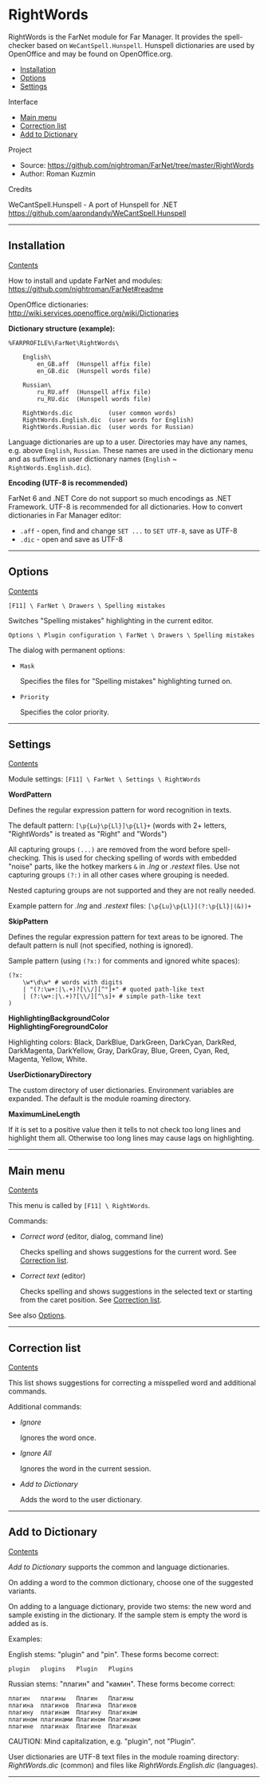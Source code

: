 ﻿[Contents]: #rightwords

# RightWords

RightWords is the FarNet module for Far Manager. It provides the spell-checker
based on `WeCantSpell.Hunspell`. Hunspell dictionaries are used by OpenOffice
and may be found on OpenOffice.org.

* [Installation](#installation)
* [Options](#options)
* [Settings](#settings)

Interface

* [Main menu](#main-menu)
* [Correction list](#correction-list)
* [Add to Dictionary](#add-to-dictionary)

Project

* Source: <https://github.com/nightroman/FarNet/tree/master/RightWords>
* Author: Roman Kuzmin

Credits

WeCantSpell.Hunspell - A port of Hunspell for .NET
<https://github.com/aarondandy/WeCantSpell.Hunspell>

*********************************************************************
## Installation

[Contents]

How to install and update FarNet and modules:
<https://github.com/nightroman/FarNet#readme>

OpenOffice dictionaries:
<http://wiki.services.openoffice.org/wiki/Dictionaries>

**Dictionary structure (example):**

    %FARPROFILE%\FarNet\RightWords\

        English\
            en_GB.aff  (Hunspell affix file)
            en_GB.dic  (Hunspell words file)

        Russian\
            ru_RU.aff  (Hunspell affix file)
            ru_RU.dic  (Hunspell words file)

        RightWords.dic          (user common words)
        RightWords.English.dic  (user words for English)
        RightWords.Russian.dic  (user words for Russian)

Language dictionaries are up to a user. Directories may have any names, e.g.
above `English`, `Russian`. These names are used in the dictionary menu and
as suffixes in user dictionary names (`English` ~ `RightWords.English.dic`).

**Encoding (UTF-8 is recommended)**

FarNet 6 and .NET Core do not support so much encodings as .NET Framework.
UTF-8 is recommended for all dictionaries. How to convert dictionaries in
Far Manager editor:

- `.aff` - open, find and change `SET ...` to `SET UTF-8`, save as UTF-8
- `.dic` - open and save as UTF-8

*********************************************************************
## Options

[Contents]

`[F11] \ FarNet \ Drawers \ Spelling mistakes`

Switches "Spelling mistakes" highlighting in the current editor.

`Options \ Plugin configuration \ FarNet \ Drawers \ Spelling mistakes`

The dialog with permanent options:

- `Mask`

    Specifies the files for "Spelling mistakes" highlighting turned on.

- `Priority`

    Specifies the color priority.

*********************************************************************
## Settings

[Contents]

Module settings: `[F11] \ FarNet \ Settings \ RightWords`

**WordPattern**

Defines the regular expression pattern for word recognition in texts.

The default pattern: `[\p{Lu}\p{Ll}]\p{Ll}+` (words with 2+ letters,
"RightWords" is treated as "Right" and "Words")

All capturing groups `(...)` are removed from the word before spell-checking.
This is used for checking spelling of words with embedded "noise" parts, like
the hotkey markers `&` in *.lng* or *.restext* files. Use not capturing groups
`(?:)` in all other cases where grouping is needed.

Nested capturing groups are not supported and they are not really needed.

Example pattern for *.lng* and *.restext* files:
`[\p{Lu}\p{Ll}](?:\p{Ll}|(&))+`

**SkipPattern**

Defines the regular expression pattern for text areas to be ignored. The
default pattern is null (not specified, nothing is ignored).

Sample pattern (using `(?x:)` for comments and ignored white spaces):

    (?x:
        \w*\d\w* # words with digits
        | "(?:\w+:|\.+)?[\\/][^"]+" # quoted path-like text
        | (?:\w+:|\.+)?[\\/][^\s]+ # simple path-like text
    )

**HighlightingBackgroundColor**\
**HighlightingForegroundColor**

Highlighting colors: Black, DarkBlue, DarkGreen, DarkCyan, DarkRed,
DarkMagenta, DarkYellow, Gray, DarkGray, Blue, Green, Cyan, Red, Magenta,
Yellow, White.

**UserDictionaryDirectory**

The custom directory of user dictionaries. Environment variables are expanded.
The default is the module roaming directory.

**MaximumLineLength**

If it is set to a positive value then it tells to not check too long lines and
highlight them all. Otherwise too long lines may cause lags on highlighting.

*********************************************************************
## Main menu

[Contents]

This menu is called by `[F11] \ RightWords`.

Commands:

- *Correct word* (editor, dialog, command line)

    Checks spelling and shows suggestions for the current word.
    See [Correction list](#correction-list).

- *Correct text* (editor)

    Checks spelling and shows suggestions in the selected text or starting from the caret position.
    See [Correction list](#correction-list).

See also [Options](#options).

*********************************************************************
## Correction list

[Contents]

This list shows suggestions for correcting a misspelled word and additional commands.

Additional commands:

- *Ignore*

    Ignores the word once.

- *Ignore All*

    Ignores the word in the current session.

- *Add to Dictionary*

    Adds the word to the user dictionary.

*********************************************************************
## Add to Dictionary

[Contents]

*Add to Dictionary* supports the common and language dictionaries.

On adding a word to the common dictionary, choose one of the suggested variants.

On adding to a language dictionary, provide two stems: the new word and sample
existing in the dictionary. If the sample stem is empty the word is added as is.

Examples:

English stems: "plugin" and "pin".
These forms become correct:

    plugin   plugins   Plugin   Plugins

Russian stems: "плагин" and "камин".
These forms become correct:

    плагин   плагины   Плагин   Плагины
    плагина  плагинов  Плагина  Плагинов
    плагину  плагинам  Плагину  Плагинам
    плагином плагинами Плагином Плагинами
    плагине  плагинах  Плагине  Плагинах

CAUTION: Mind capitalization, e.g. "plugin", not "Plugin".

User dictionaries are UTF-8 text files in the module roaming directory:
*RightWords.dic* (common) and files like *RightWords.English.dic* (languages).

*********************************************************************

